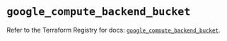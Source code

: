 # `google_compute_backend_bucket`

Refer to the Terraform Registry for docs: [`google_compute_backend_bucket`](https://registry.terraform.io/providers/hashicorp/google/5.45.2/docs/resources/compute_backend_bucket).
